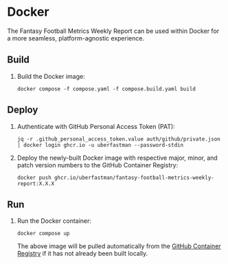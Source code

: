 
# Docker

The Fantasy Football Metrics Weekly Report can be used within Docker for a more seamless, platform-agnostic experience.

## Build

1. Build the Docker image:
    ```shell
    docker compose -f compose.yaml -f compose.build.yaml build
    ```

## Deploy

1. Authenticate with GitHub Personal Access Token (PAT):
    ```shell
    jq -r .github_personal_access_token.value auth/github/private.json | docker login ghcr.io -u uberfastman --password-stdin
    ```

2. Deploy the newly-built Docker image with respective major, minor, and patch version numbers to the GitHub Container Registry:
    ```shell
    docker push ghcr.io/uberfastman/fantasy-football-metrics-weekly-report:X.X.X
    ```

## Run

1. Run the Docker container:
    ```shell
    docker compose up
    ```
   
   The above image will be pulled automatically from the [GitHub Container Registry](https://docs.github.com/en/packages/working-with-a-github-packages-registry/working-with-the-container-registry) if it has not already been built locally.
